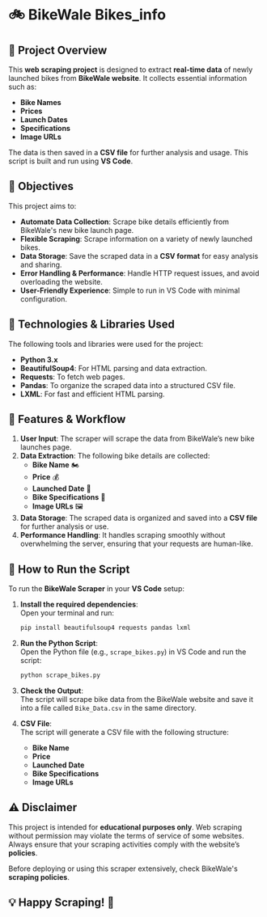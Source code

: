 # 🚲 BikeWale Bikes_info

## 📌 Project Overview  
This **web scraping project** is designed to extract **real-time data** of newly launched bikes from **BikeWale website**. It collects essential information such as:

- **Bike Names**
- **Prices**
- **Launch Dates**
- **Specifications**
- **Image URLs**

The data is then saved in a **CSV file** for further analysis and usage. This script is built and run using **VS Code**.

## 🎯 Objectives  
This project aims to:

- **Automate Data Collection**: Scrape bike details efficiently from BikeWale's new bike launch page.
- **Flexible Scraping**: Scrape information on a variety of newly launched bikes.
- **Data Storage**: Save the scraped data in a **CSV format** for easy analysis and sharing.
- **Error Handling & Performance**: Handle HTTP request issues, and avoid overloading the website.
- **User-Friendly Experience**: Simple to run in VS Code with minimal configuration.

## 🔧 Technologies & Libraries Used  
The following tools and libraries were used for the project:

- **Python 3.x**
- **BeautifulSoup4**: For HTML parsing and data extraction.
- **Requests**: To fetch web pages.
- **Pandas**: To organize the scraped data into a structured CSV file.
- **LXML**: For fast and efficient HTML parsing.

## 📂 Features & Workflow  
1. **User Input**: The scraper will scrape the data from BikeWale’s new bike launches page.
2. **Data Extraction**: The following bike details are collected:
   - **Bike Name** 🏍️
   - **Price** 💰
   - **Launched Date** 📅
   - **Bike Specifications** 🔧
   - **Image URLs** 🖼️
3. **Data Storage**: The scraped data is organized and saved into a **CSV file** for further analysis or use.
4. **Performance Handling**: It handles scraping smoothly without overwhelming the server, ensuring that your requests are human-like.

## 🚀 How to Run the Script  
To run the **BikeWale Scraper** in your **VS Code** setup:

1. **Install the required dependencies**:  
    Open your terminal and run:
    ```bash
    pip install beautifulsoup4 requests pandas lxml
    ```

2. **Run the Python Script**:  
    Open the Python file (e.g., `scrape_bikes.py`) in VS Code and run the script:
    ```bash
    python scrape_bikes.py
    ```

3. **Check the Output**:  
    The script will scrape bike data from the BikeWale website and save it into a file called `Bike_Data.csv` in the same directory.

4. **CSV File**:  
    The script will generate a CSV file with the following structure:
    - **Bike Name**
    - **Price**
    - **Launched Date**
    - **Bike Specifications**
    - **Image URLs**

## ⚠️ Disclaimer  
This project is intended for **educational purposes only**. Web scraping without permission may violate the terms of service of some websites. Always ensure that your scraping activities comply with the website’s **policies**. 

Before deploying or using this scraper extensively, check BikeWale's **scraping policies**.

## 💡 Happy Scraping! 🚀


